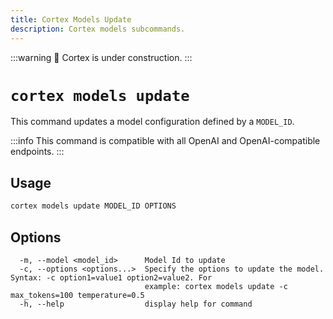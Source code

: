 ```yaml
---
title: Cortex Models Update
description: Cortex models subcommands.
---
```


:::warning
🚧 Cortex is under construction.
:::

# `cortex models update`

This command updates a model configuration defined by a `MODEL_ID`.

:::info
This command is compatible with all OpenAI and OpenAI-compatible endpoints.
:::

## Usage

```bash
cortex models update MODEL_ID OPTIONS
```

## Options

```
  -m, --model <model_id>      Model Id to update
  -c, --options <options...>  Specify the options to update the model. Syntax: -c option1=value1 option2=value2. For
                              example: cortex models update -c max_tokens=100 temperature=0.5
  -h, --help                  display help for command
```
